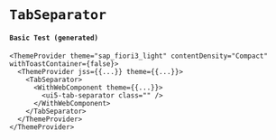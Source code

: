 # `TabSeparator`

#### `Basic Test (generated)`

```
<ThemeProvider theme="sap_fiori3_light" contentDensity="Compact" withToastContainer={false}>
  <ThemeProvider jss={{...}} theme={{...}}>
    <TabSeparator>
      <WithWebComponent theme={{...}}>
        <ui5-tab-separator class="" />
      </WithWebComponent>
    </TabSeparator>
  </ThemeProvider>
</ThemeProvider>
```

